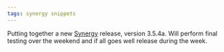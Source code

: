```yaml
---
tags: synergy snippets
---
```


Putting together a new [Synergy](/wiki/Synergy) release, version 3.5.4a. Will perform final testing over the weekend and if all goes well release during the week.
